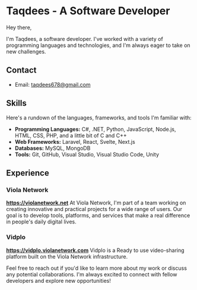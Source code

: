 # Taqdees - A Software Developer

Hey there,

I'm Taqdees, a software developer. I've worked with a variety of programming languages and technologies, and I'm always eager to take on new challenges.

## Contact
- Email: taqdees678@gmail.com

## Skills
Here's a rundown of the languages, frameworks, and tools I'm familiar with:

- **Programming Languages:** C#, .NET, Python, JavaScript, Node.js, HTML, CSS, PHP, and a little bit of C and C++
- **Web Frameworks:** Laravel, React, Svelte, Next.js
- **Databases:** MySQL, MongoDB
- **Tools:** Git, GitHub, Visual Studio, Visual Studio Code, Unity

## Experience

### Viola Network
**https://violanetwork.net**
At Viola Network, I'm part of a team working on creating innovative and practical projects for a wide range of users. Our goal is to develop tools, platforms, and services that make a real difference in people's daily digital lives.

### Vidplo
**https://vidplo.violanetwork.com**
Vidplo is a Ready to use video-sharing platform built on the Viola Network infrastructure.

Feel free to reach out if you'd like to learn more about my work or discuss any potential collaborations. I'm always excited to connect with fellow developers and explore new opportunities!
